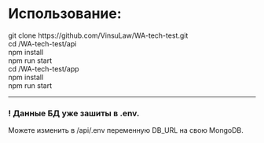 <h1>Использование:</h1>
git clone https://github.com/VinsuLaw/WA-tech-test.git
</br>
cd /WA-tech-test/api
</br>
npm install
</br>
npm run start
</br>
cd /WA-tech-test/app
</br>
npm install
</br>
npm run start

---

<h3>! Данные БД уже зашиты в .env.</h3>
Можете изменить в /api/.env переменную DB_URL на свою MongoDB.
